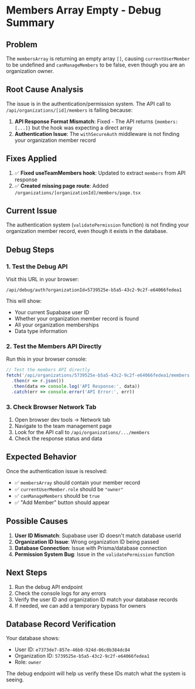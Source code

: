# Members Array Empty - Debug Summary

## Problem
The `membersArray` is returning an empty array `[]`, causing `currentUserMember` to be undefined and `canManageMembers` to be false, even though you are an organization owner.

## Root Cause Analysis
The issue is in the authentication/permission system. The API call to `/api/organizations/[id]/members` is failing because:

1. **API Response Format Mismatch**: Fixed - The API returns `{members: [...]}` but the hook was expecting a direct array
2. **Authentication Issue**: The `withSecureAuth` middleware is not finding your organization member record

## Fixes Applied
1. ✅ **Fixed useTeamMembers hook**: Updated to extract `members` from API response
2. ✅ **Created missing page route**: Added `/organizations/[organizationId]/members/page.tsx`

## Current Issue
The authentication system (`validatePermission` function) is not finding your organization member record, even though it exists in the database.

## Debug Steps

### 1. Test the Debug API
Visit this URL in your browser:
```
/api/debug/auth?organizationId=5739525e-b5a5-43c2-9c2f-e64066fedea1
```

This will show:
- Your current Supabase user ID
- Whether your organization member record is found
- All your organization memberships
- Data type information

### 2. Test the Members API Directly
Run this in your browser console:
```javascript
// Test the members API directly
fetch('/api/organizations/5739525e-b5a5-43c2-9c2f-e64066fedea1/members')
  .then(r => r.json())
  .then(data => console.log('API Response:', data))
  .catch(err => console.error('API Error:', err))
```

### 3. Check Browser Network Tab
1. Open browser dev tools → Network tab
2. Navigate to the team management page
3. Look for the API call to `/api/organizations/.../members`
4. Check the response status and data

## Expected Behavior
Once the authentication issue is resolved:
- ✅ `membersArray` should contain your member record
- ✅ `currentUserMember.role` should be `"owner"`
- ✅ `canManageMembers` should be `true`
- ✅ "Add Member" button should appear

## Possible Causes
1. **User ID Mismatch**: Supabase user ID doesn't match database userId
2. **Organization ID Issue**: Wrong organization ID being passed
3. **Database Connection**: Issue with Prisma/database connection
4. **Permission System Bug**: Issue in the `validatePermission` function

## Next Steps
1. Run the debug API endpoint
2. Check the console logs for any errors
3. Verify the user ID and organization ID match your database records
4. If needed, we can add a temporary bypass for owners

## Database Record Verification
Your database shows:
- User ID: `e7373de7-857e-46b0-924d-06c0b384dc84`
- Organization ID: `5739525e-b5a5-43c2-9c2f-e64066fedea1`
- Role: `owner`

The debug endpoint will help us verify these IDs match what the system is seeing.